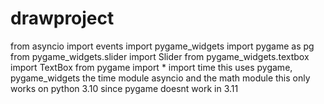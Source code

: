 # drawproject
from asyncio import events
import pygame_widgets
import pygame as pg
from pygame_widgets.slider import Slider
from pygame_widgets.textbox import TextBox
from pygame import *
import time 
this uses pygame, pygame_widgets the time module asyncio and the math module 
this only works on python 3.10 since pygame doesnt work in 3.11